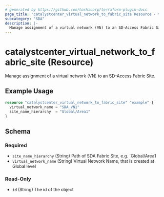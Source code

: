 ```yaml
---
# generated by https://github.com/hashicorp/terraform-plugin-docs
page_title: "catalystcenter_virtual_network_to_fabric_site Resource - terraform-provider-catalystcenter"
subcategory: "SDA"
description: |-
  Manage assignment of a virtual network (VN) to an SD-Access Fabric Site.
---
```


# catalystcenter_virtual_network_to_fabric_site (Resource)

Manage assignment of a virtual network (VN) to an SD-Access Fabric Site.

## Example Usage

```terraform
resource "catalystcenter_virtual_network_to_fabric_site" "example" {
  virtual_network_name = "SDA_VN1"
  site_name_hierarchy  = "Global/Area1"
}
```

<!-- schema generated by tfplugindocs -->
## Schema

### Required

- `site_name_hierarchy` (String) Path of SDA Fabric Site, e.g. `Global/Area1
- `virtual_network_name` (String) Virtual Network Name, that is created at Global level

### Read-Only

- `id` (String) The id of the object
